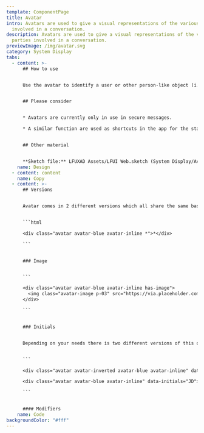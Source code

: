 ```yaml
---
template: ComponentPage
title: Avatar
intro: Avatars are used to give a visual representations of the various parties
  involved in a conversation.
description: Avatars are used to give a visual representations of the various
  parties involved in a conversation.
previewImage: /img/avatar.svg
category: System Display
tabs:
  - content: >-
      ## How to use


      Use the avatar to identify a user or other person-like object (i.e. business or service desk). The avatar may feature an image or just the users initials. Länsförsäkringar are identified by the symbol in logo.


      ## Please consider


      * Avatars are currently only in use in secure messages.

      * A similar function are used as shortcuts in the app for the startpage to come.


      ## Other material


      **Sketch file:** LFUXAD Assets/LFUI Web.sketch (System Display/Avatar)
    name: Design
  - content: content
    name: Copy
  - content: >-
      ## Versions


      Avatar comes in 2 different versions which all share the same base html and modifiers.


      ```html

      <div class="avatar avatar-blue avatar-inline *">*</div>

      ```


      ### Image


      ```

      <div class="avatar avatar-blue avatar-inline has-image">
        <img class="avatar-image p-03" src="https://via.placeholder.com/30" alt="Jane Doe">
      </div>

      ```


      ### Initials


      Depending on your needs there is two different versions of this one. One with a background color and one with only a border. 


      ```

      <div class="avatar avatar-inverted avatar-blue avatar-inline" data-initials="JD">Jane Doe</div>

      <div class="avatar avatar-blue avatar-inline" data-initials="JD">Jane Doe</div>

      ```


      #### Modifiers
    name: Code
backgroundColor: "#fff"
---
```

